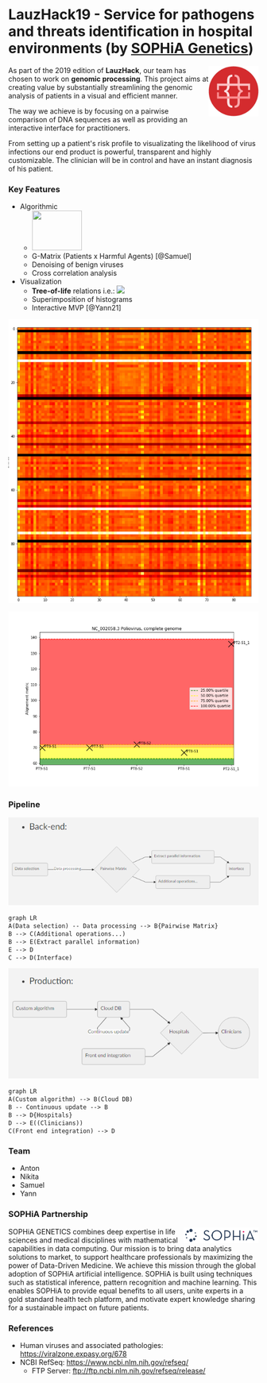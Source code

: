 # LauzHack19 - Service for pathogens and threats identification in hospital environments (by [SOPHiA Genetics](https://www.sophiagenetics.com/home.html))

<img src="img/lauzhack.jpg" href="https://lauzhack.com/" width='20%' align='right'>

As part of the 2019 edition of **LauzHack**, our team has chosen to work on **genomic processing**. This project aims at creating value by substantially streamlining the genomic analysis of patients in a visual and efficient manner.

The way we achieve is by focusing on a pairwise comparison of DNA sequences as well as providing an interactive interface for practitioners.

From setting up a patient's risk profile to visualizating the likelihood of virus infections our end product is powerful, transparent and highly customizable. The clinician will be in control and have an instant diagnosis of his patient.

### Key Features

* Algorithmic
	* <img src="https://biopython.org/assets/images/biopython_logo_s.png" width="100" height="80" />
    * G-Matrix (Patients x Harmful Agents) [@Samuel]
	* Denoising of benign viruses
	* Cross correlation analysis
* Visualization
	* **Tree-of-life** relations
	i.e.: <img src="https://cbsnews1.cbsistatic.com/hub/i/2015/09/21/5816af3f-b563-433f-871c-eb1dabeea491/9efe7bb53aec2efc91071bf1841074b4/tree-of-life-fig1620w.jpg" width="20%"/>
	* Superimposition of histograms
	* Interactive MVP [@Yann21]
	
![](img/heatmap.png)

![](img/hist.png)

### Pipeline
![Flowchart](img/flowchart_backend.png)

```mermaid
graph LR
A(Data selection) -- Data processing --> B{Pairwise Matrix}
B --> C(Additional operations...)
B --> E(Extract parallel information)
E --> D
C --> D(Interface)
```

![Flowchart](img/flowchart_production.png)
```mermaid
graph LR
A(Custom algorithm) --> B(Cloud DB)
B -- Continuous update --> B
B --> D{Hospitals}
D --> E((Clinicians))
C(Front end integration) --> D
```

### Team

* Anton
* Nikita
* Samuel
* Yann

### SOPHiA Partnership

<img src="img/sophia.png" href="https://lauzhack.com/" width='30%' align='right'>

SOPHiA GENETICS combines deep expertise in life sciences and medical disciplines with mathematical capabilities in data computing. Our mission is to bring data analytics solutions to market, to support healthcare professionals by maximizing the power of Data-Driven Medicine. We achieve this mission through the global adoption of SOPHiA artificial intelligence. SOPHiA is built using techniques such as statistical inference, pattern recognition and machine learning. This enables SOPHiA to provide equal benefits to all users, unite experts in a gold standard health tech platform, and motivate expert knowledge sharing for a sustainable impact on future patients.

### References

* Human viruses and associated pathologies: https://viralzone.expasy.org/678
* NCBI RefSeq: https://www.ncbi.nlm.nih.gov/refseq/
  - FTP Server: ftp://ftp.ncbi.nlm.nih.gov/refseq/release/
